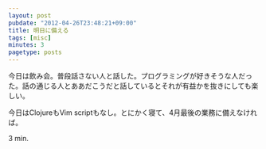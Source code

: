 ```yaml
---
layout: post
pubdate: "2012-04-26T23:48:21+09:00"
title: 明日に備える
tags: [misc]
minutes: 3
pagetype: posts
---
```

今日は飲み会。普段話さない人と話した。プログラミングが好きそうな人だった。話の通じる人とああだこうだと話しているとそれが有益かを抜きにしても楽しい。

今日はClojureもVim scriptもなし。とにかく寝て、4月最後の業務に備えなければ。

3 min.
